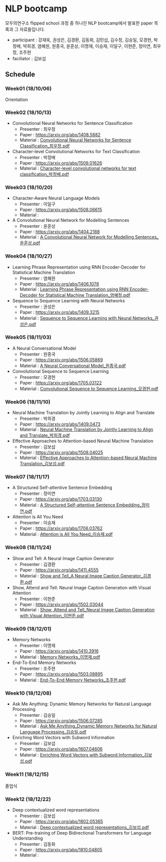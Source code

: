 # NLP bootcamp
모두의연구소 flipped school 과정 중 하나인 NLP bootcamp에서 발표한 paper 목록과 그 자료들입니다.

+ participant : 강재욱, 권성은, 김경환, 김동화, 김민섭, 김수정, 김승일, 모경현, 박정배, 박희경, 염혜원, 원종국, 윤훈상, 이명재, 이승재, 이일구, 이현준, 정미연, 최우정, 조주현
+ faciliator : 김보섭

## Schedule
### Week01 (18/10/06)
Orientation
### Week02 (18/10/13)
+ Convolutional Neural Networks for Sentence Classification
  - Presenter : 최우정 
  - Paper : https://arxiv.org/abs/1408.5882
  - Material : [Convolutional Neural Networks for Sentence Classification_최우정.pdf](https://github.com/modulabs/NLP-bootcamp/blob/master/week02/Convolutional%20Neural%20Networks%20for%20Sentence%20Classification_%EC%B5%9C%EC%9A%B0%EC%A0%95.pdf)
+ Character-level Convolutional Networks for Text Classification
  - Presenter : 박정배
  - Paper : https://arxiv.org/abs/1509.01626
  - Material :  [Character-level convolutional networks for text classification_박정배.pdf](https://github.com/modulabs/NLP-bootcamp/blob/master/week02/Character-level%20convolutional%20networks%20for%20text%20classification_%EB%B0%95%EC%A0%95%EB%B0%B0.pdf)
### Week03 (18/10/20)
+ Character-Aware Neural Language Models
  - Presenter : 이일구
  - Paper : https://arxiv.org/abs/1508.06615
  - Material : 
+ A Convolutional Neural Network for Modelling Sentences
  - Presenter : 윤훈상
  - Paper : https://arxiv.org/abs/1404.2188
  - Material : [A Convolutional Neural Network for Modelling Sentences_윤훈상.pdf](https://github.com/modulabs/NLP-bootcamp/blob/master/week03/A%20Convolutional%20Neural%20Network%20for%20Modelling%20Sentences_%EC%9C%A4%ED%9B%88%EC%83%81.pdf)
### Week04 (18/10/27)
+ Learning Phrase Representation using RNN Encoder-Decoder for Statistical Machine Translation
	- Presenter : 염혜원
	- Paper : https://arxiv.org/abs/1406.1078
	- Material : [Learning Phrase Representation using RNN Encoder-Decoder for Statistical Machine Translation_염혜정.pdf](https://github.com/modulabs/NLP-bootcamp/blob/master/week04/Learning%20Phrase%20Representation%20using%20RNN%20Encoder-Decoder%20for%20Statistical%20Machine%20Translation_%EC%97%BC%ED%98%9C%EC%A0%95.pdf) 
+ Sequence to Sequence Learning with Neural Networks
	- Presenter : 권성은
	- Paper : https://arxiv.org/abs/1409.3215
	- Material :  [Sequence to Sequence Learning with Neural Networks_권성은.pdf](https://github.com/modulabs/NLP-bootcamp/blob/master/week04/Sequence%20to%20Sequence%20Learning%20with%20Neural%20Networks_%EA%B6%8C%EC%84%B1%EC%9D%80.pdf)
### Week05 (18/11/03)
+ A Neural Conversational Model
	- Presenter : 원종국
	- Paper : https://arxiv.org/abs/1506.05869
	- Material : [A Neural Conversational Model_원종국.pdf](https://github.com/modulabs/NLP-bootcamp/blob/master/week05/A%20Neural%20Conversational%20Model_%EC%9B%90%EC%A2%85%EA%B5%AD.pdf)
+ Convolutional Sequence to Sequence Learning
	- Presenter : 모경현
	- Paper : https://arxiv.org/abs/1705.03122
	- Material : [Convolutional Sequence to Sequence Learning_모경현.pdf](https://github.com/modulabs/NLP-bootcamp/blob/master/week05/Convolutional%20Sequence%20to%20Sequence%20Learning_%EB%AA%A8%EA%B2%BD%ED%98%84.pdf) 
### Week06 (18/11/10)
+ Neural Machine Translation by Jointly Learning to Align and Translate
	- Presenter : 박희경
	- Paper : https://arxiv.org/abs/1409.0473
	- Material : [Neural Machine Translation by Jointly Learning to Align and Translate_박희경.pdf](https://github.com/modulabs/NLP-bootcamp/blob/master/week06/Neural%20Machine%20Translation%20by%20Jointly%20Learning%20to%20Align%20and%20Translate_%EB%B0%95%ED%9D%AC%EA%B2%BD.pdf)
+ Effective Approaches to Attention-based Neural Machine Translation
	- Presenter : 김보섭
	- Paper : https://arxiv.org/abs/1508.04025
	- Material : [Effective Approaches to Attention-based Neural Machine Translation_김보섭.pdf](https://github.com/modulabs/NLP-bootcamp/blob/master/week06/Effective%20Approaches%20to%20Attention-based%20Neural%20Machine%20Translation_%EA%B9%80%EB%B3%B4%EC%84%AD.pdf)
### Week07 (18/11/17)
+ A Structured Self-attentive Sentence Embedding
  - Presenter : 정미연
  - Paper : https://arxiv.org/abs/1703.03130
  - Material : [A Structured Self-attentive Sentence Embedding_정미연.pdf](https://github.com/modulabs/NLP-bootcamp/blob/master/week07/A%20Structured%20Self-attentive%20Sentence%20Embedding_%EC%A0%95%EB%AF%B8%EC%97%B0.pdf)
+ Attention is All You Need
  - Presenter : 이승재
  - Paper : https://arxiv.org/abs/1706.03762
  - Material : [Attention is All You Need_이승재.pdf](https://github.com/modulabs/NLP-bootcamp/blob/master/week07/Attention%20is%20All%20You%20Need_%EC%9D%B4%EC%8A%B9%EC%9E%AC.pdf) 
### Week08 (18/11/24)
+ Show and Tell: A Neural Image Caption Generator
	- Presenter : 김경환
	- Paper : https://arxiv.org/abs/1411.4555
	- Material : [Show and Tell_A Neural Image Caption Generator_김경환.pdf](https://github.com/modulabs/NLP-bootcamp/blob/master/week08/Show%20and%20Tell_A%20Neural%20Image%20Caption%20Generator_%EA%B9%80%EA%B2%BD%ED%99%98.pdf)
+ Show, Attend and Tell: Neural Image Caption Generation with Visual Attention
	- Presenter : 이현준
	- Paper : https://arxiv.org/abs/1502.03044
	- Material : [Show, Attend and Tell_Neural Image Caption Generation with Visual Attention_이현준.pdf](https://github.com/modulabs/NLP-bootcamp/blob/master/week08/Show%2C%20Attend%20and%20Tell_Neural%20Image%20Caption%20Generation%20with%20Visual%20Attention_%EC%9D%B4%ED%98%84%EC%A4%80.pdf)
### Week09 (18/12/01)
+ Memory Networks
	- Presenter : 이명재
	- Paper : https://arxiv.org/abs/1410.3916
	- Material : [Memory Networks_이명재.pdf](https://github.com/modulabs/NLP-bootcamp/blob/master/week09/Memory%20Networks_%EC%9D%B4%EB%AA%85%EC%9E%AC.pdf)
+ End-To-End Memory Networks
	- Presenter : 조주현
	- Paper : https://arxiv.org/abs/1503.08895
	- Material : [End-To-End Memory Networks_조주현.pdf](https://github.com/modulabs/NLP-bootcamp/blob/master/week09/End-To-End%20Memory%20Networks_%EC%A1%B0%EC%A3%BC%ED%98%84.pdf)
### Week10 (18/12/08)
+ Ask Me Anything: Dynamic Memory Networks for Natural Language Processing
	- Presenter : 김승일
	- Paper : https://arxiv.org/abs/1506.07285
	- Material : [Ask Me Anything_Dynamic Memory Networks for Natural Language Processing_김승일.pdf](https://github.com/modulabs/NLP-bootcamp/blob/master/week10/Ask%20Me%20Anything_Dynamic%20Memory%20Networks%20for%20Natural%20Language%20Processing_%EA%B9%80%EC%8A%B9%EC%9D%BC.pdf)
+ Enriching Word Vectors with Subword Information
	- Presenter :  김보섭
	- Paper : https://arxiv.org/abs/1607.04606
	- Material : [Enriching Word Vectors with Subword Information_김보섭.pdf](https://github.com/modulabs/NLP-bootcamp/blob/master/week10/Enriching%20Word%20Vectors%20with%20Subword%20Information_%EA%B9%80%EB%B3%B4%EC%84%AD.pdf)
### Week11 (18/12/15)
졸업식
### Week12 (18/12/22)
+ Deep contextualized word representations
	- Presenter : 김보섭
	- Paper : https://arxiv.org/abs/1802.05365
	- Material : [Deep contextualized word representations_김보섭.pdf](https://github.com/modulabs/NLP-bootcamp/blob/master/week12/Deep%20contextualized%20word%20representations_%EA%B9%80%EB%B3%B4%EC%84%AD.pdf)
+ BERT: Pre-training of Deep Bidirectional Transformers for Language Understanding
	- Presenter : 김동화
	- Paper : https://arxiv.org/abs/1810.04805
	- Material :  
